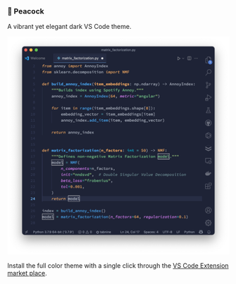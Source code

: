 ### **🦚 Peacock**
A vibrant yet elegant dark VS Code theme.

![python](images/screenshot.png)

Install the full color theme with a single click through the [VS Code Extension market place](https://marketplace.visualstudio.com/items?itemName=marnix.peacock).
